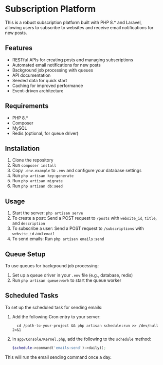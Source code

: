 # Subscription Platform

This is a robust subscription platform built with PHP 8.* and Laravel, allowing users to subscribe to websites and receive email notifications for new posts.

## Features

- RESTful APIs for creating posts and managing subscriptions
- Automated email notifications for new posts
- Background job processing with queues
- API documentation
- Seeded data for quick start
- Caching for improved performance
- Event-driven architecture

## Requirements

- PHP 8.*
- Composer
- MySQL
- Redis (optional, for queue driver)

## Installation

1. Clone the repository
2. Run `composer install`
3. Copy `.env.example` to `.env` and configure your database settings
4. Run `php artisan key:generate`
5. Run `php artisan migrate`
6. Run `php artisan db:seed`

## Usage

1. Start the server: `php artisan serve`
2. To create a post: Send a POST request to `/posts` with `website_id`, `title`, and `description`
3. To subscribe a user: Send a POST request to `/subscriptions` with `website_id` and `email`
4. To send emails: Run `php artisan emails:send`

## Queue Setup

To use queues for background job processing:

1. Set up a queue driver in your `.env` file (e.g., database, redis)
2. Run `php artisan queue:work` to start the queue worker

## Scheduled Tasks

To set up the scheduled task for sending emails:

1. Add the following Cron entry to your server:
   ```
     cd /path-to-your-project && php artisan schedule:run >> /dev/null 2>&1
   ```
2. In `app/Console/Kernel.php`, add the following to the `schedule` method:
   ```php
   $schedule->command('emails:send')->daily();
   ```

This will run the email sending command once a day.